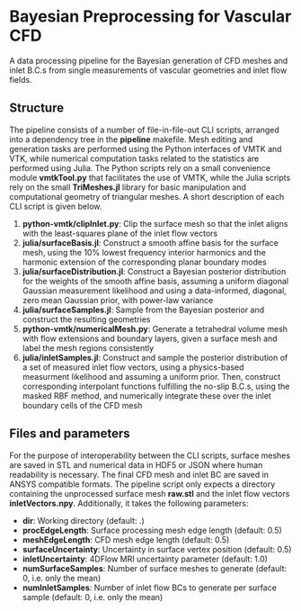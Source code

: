 # Bayesian Preprocessing for Vascular CFD
A data processing pipeline for the Bayesian generation of CFD meshes and inlet B.C.s from single measurements of vascular geometries and inlet flow fields.

## Structure
The pipeline consists of a number of file-in-file-out CLI scripts, arranged into a dependency tree in the **pipeline** makefile. Mesh editing and generation tasks are performed using the Python interfaces of VMTK and VTK, while numerical computation tasks related to the statistics are performed using Julia. The Python scripts rely on a small convenience module **vmtkTool.py** that facilitates the use of VMTK, while the Julia scripts rely on the small **TriMeshes.jl** library for basic manipulation and computational geometry of triangular meshes. A short description of each CLI script is given below.

1. **python-vmtk/clipInlet.py**: Clip the surface mesh so that the inlet aligns with the least-squares plane of the inlet flow vectors
2. **julia/surfaceBasis.jl**: Construct a smooth affine basis for the surface mesh, using the 10% lowest frequency interior harmonics and the harmonic extension of the corresponding planar boundary modes
3. **julia/surfaceDistribution.jl**: Construct a Bayesian posterior distribution for the weights of the smooth affine basis, assuming a uniform diagonal Gaussian measurement likelihood and using a data-informed, diagonal, zero mean Gaussian prior, with power-law variance
4. **julia/surfaceSamples.jl**: Sample from the Bayesian posterior and construct the resulting geometries
5. **python-vmtk/numericalMesh.py**: Generate a tetrahedral volume mesh with flow extensions and boundary layers, given a surface mesh and label the mesh regions consistently
6. **julia/inletSamples.jl**: Construct and sample the posterior distribution of a set of measured inlet flow vectors, using a physics-based measurment likelihood and assuming a uniform prior. Then, construct corresponding interpolant functions fulfilling the no-slip B.C.s, using the masked RBF method, and numerically integrate these over the inlet boundary cells of the CFD mesh

## Files and parameters
For the purpose of interoperability between the CLI scripts, surface meshes are saved in STL and numerical data in HDF5 or JSON where human readability is necessary. The final CFD mesh and inlet BC are saved in ANSYS compatible formats. The pipeline script only expects a directory containing the unprocessed surface mesh **raw.stl** and the inlet flow vectors **inletVectors.npy**. Additionally, it takes the following parameters:

- **dir**: Working directory (default: .)
- **procEdgeLength**: Surface processing mesh edge length (default: 0.5)
- **meshEdgeLength**: CFD mesh edge length (default: 0.5)
- **surfaceUncertainty**: Uncertainty in surface vertex position (default: 0.5)
- **inletUncertainty**: 4DFlow MRI uncertainty parameter (default: 1.0)
- **numSurfaceSamples**: Number of surface meshes to generate (default: 0, i.e. only the mean)
- **numInletSamples**: Number of inlet flow BCs to generate per surface sample (default: 0, i.e. only the mean)
